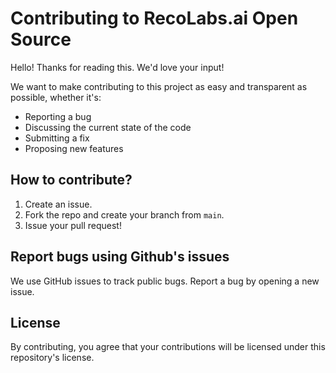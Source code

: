 # Contributing to RecoLabs.ai Open Source

Hello! Thanks for reading this. We'd love your input!

We want to make contributing to this project as easy and transparent as possible, whether it's:

- Reporting a bug
- Discussing the current state of the code
- Submitting a fix
- Proposing new features

## How to contribute?

1. Create an issue.
1. Fork the repo and create your branch from `main`.
1. Issue your pull request!

## Report bugs using Github's issues

We use GitHub issues to track public bugs. Report a bug by opening a new issue.

## License

By contributing, you agree that your contributions will be licensed under this
repository's license.
